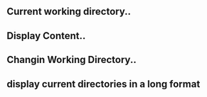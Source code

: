 ## Current working directory..
## Display Content..
## Changin Working Directory..
## display current directories in a long format
